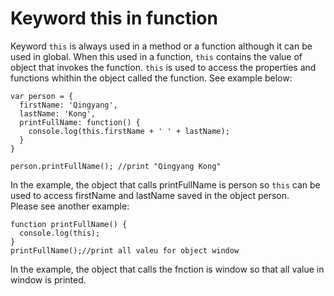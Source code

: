 # Keyword this in function
Keyword `this` is always used in a method or a function although it can be used in global. When this used in a function, `this` contains the value of object that invokes the function. `this` is used to access the properties and functions whithin the object called the function. See example below:
```
var person = {
  firstName: 'Qingyang',
  lastName: 'Kong',
  printFullName: function() {
    console.log(this.firstName + ' ' + lastName);
  }
}

person.printFullName(); //print "Qingyang Kong"
```
In the example, the object that calls printFullName is person so `this` can be used to access firstName and lastName saved in the object person.   
Please see another example:
```
function printFullName() {
  console.log(this);
}
printFullName();//print all valeu for object window
```
In the example, the object that calls the fnction is window so that all value in window is printed.
